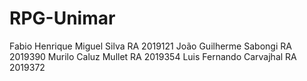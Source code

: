 # RPG-Unimar
Fabio Henrique Miguel Silva RA 2019121
João Guilherme Sabongi RA 2019390
Murilo Caluz Mullet RA 2019354
Luis Fernando Carvajhal RA 2019372
